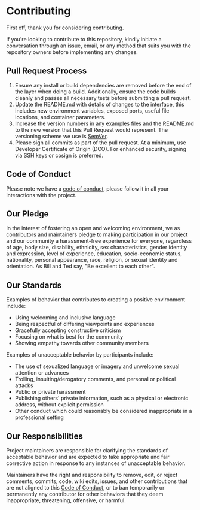 # Contributing

First off, thank you for considering contributing.

If you're looking to contribute to this repository, kindly initiate a conversation through an issue, email, or any method that suits you with the repository owners before implementing any changes.

## Pull Request Process

1. Ensure any install or build dependencies are removed before the end of the layer when doing a build. Additionally, ensure the code builds cleanly and passes all necessary tests before submitting a pull request.
2. Update the README.md with details of changes to the interface, this includes new environment variables, exposed ports, useful file locations, and container parameters.
3. Increase the version numbers in any examples files and the README.md to the new version that this Pull Request would represent. The versioning scheme we use is [SemVer](http://semver.org/).
4. Please sign all commits as part of the pull request. At a minimum, use Developer Certificate of Origin (DCO). For enhanced security, signing via SSH keys or cosign is preferred.

## Code of Conduct

Please note we have a [code of conduct](CODE_OF_CONDUCT.md), please follow it in all your interactions with the project.

## Our Pledge

In the interest of fostering an open and welcoming environment, we as contributors and maintainers pledge to making participation in our project and our community a harassment-free experience for everyone, regardless of age, body size, disability, ethnicity, sex characteristics, gender identity and expression, level of experience, education, socio-economic status, nationality, personal appearance, race, religion, or sexual identity and orientation. As Bill and Ted say, "Be excellent to each other".

## Our Standards

Examples of behavior that contributes to creating a positive environment include:

* Using welcoming and inclusive language
* Being respectful of differing viewpoints and experiences
* Gracefully accepting constructive criticism
* Focusing on what is best for the community
* Showing empathy towards other community members

Examples of unacceptable behavior by participants include:

* The use of sexualized language or imagery and unwelcome sexual attention or advances
* Trolling, insulting/derogatory comments, and personal or political attacks
* Public or private harassment
* Publishing others' private information, such as a physical or electronic
  address, without explicit permission
* Other conduct which could reasonably be considered inappropriate in a
  professional setting

## Our Responsibilities

Project maintainers are responsible for clarifying the standards of acceptable behavior and are expected to take appropriate and fair corrective action in response to any instances of unacceptable behavior.

Maintainers have the right and responsibility to remove, edit, or reject comments, commits, code, wiki edits, issues, and other contributions that are not aligned to this [Code of Conduct](CODE_OF_CONDUCT.md), or to ban temporarily or permanently any contributor for other behaviors that they deem inappropriate, threatening, offensive, or harmful.

